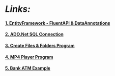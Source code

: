 



# *Links:*

#### [1. EntityFramework - FluentAPI & DataAnnotations](https://learadini.github.io/EntityFramework-FluentAPI-DataAnnotations/)
#### [2. ADO.Net SQL Connection](https://learadini.github.io/ActiveX-Data-Objects-SQL/)
#### [3. Create Files & Folders Program](https://learadini.github.io/Create-Files-and-Folders/)
#### [4. MP4 Player Program](https://learadini.github.io/WinForm-Media-Player/)
#### [5. Bank ATM Example](https://learadini.github.io/ATM-PROJECT/)
